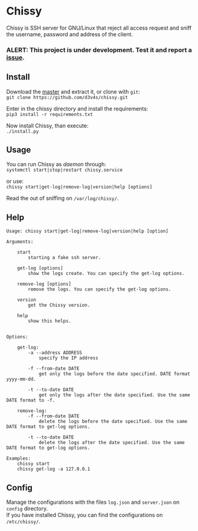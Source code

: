 # Chissy
  
Chissy is SSH server for GNU/Linux that reject all access request and sniff the username, password and address of the client.

### ALERT: This project is under development. Test it and report a [issue](https://github.com/d3v4s/chissy/issues/new).

## Install
Download the [master](https://github.com/d3v4s/chissy/archive/master.zip) and extract it, or clone with `git`:  
`git clone https://github.com/d3v4s/chissy.git`  

Enter in the chissy directory and install the requirements:  
`pip3 install -r requirements.txt`  

Now install Chissy, than execute:  
`./install.py`

## Usage
You can run Chissy as _daemon_ through:  
`systemctl start|stop|restart chissy.service`

or use:  
`chissy start|get-log|remove-log|version|help [options]`  
  
Read the out of sniffing on `/var/log/chissy/`.

## Help

```
Usage: chissy start|get-log|remove-log|version|help [option]

Arguments:

    start
        starting a fake ssh server.

    get-log [options]
        show the logs create. You can specify the get-log options.

    remove-log [options]
        remove the logs. You can specify the get-log options.

    version
        get the Chissy version.

    help
        show this helps.


Options:

    get-log:
        -a --address ADDRESS
            specify the IP address
    
        -f --from-date DATE
            get only the logs before the date specified. DATE format yyyy-mm-dd.
    
        -t --to-date DATE
            get only the logs after the date specified. Use the same DATE format to -f.

    remove-log:
        -f --from-date DATE
            delete the logs before the date specified. Use the same DATE format to get-log options.
    
        -t --to-date DATE
            delete the logs after the date specified. Use the same DATE format to get-log options.

Examples:
    chissy start
    chissy get-log -a 127.0.0.1
```

## Config
Manage the configurations with the files `log.json` and `server.json` on `config` directory.  
If you have installed Chissy, you can find the configurations on `/etc/chissy/`.
